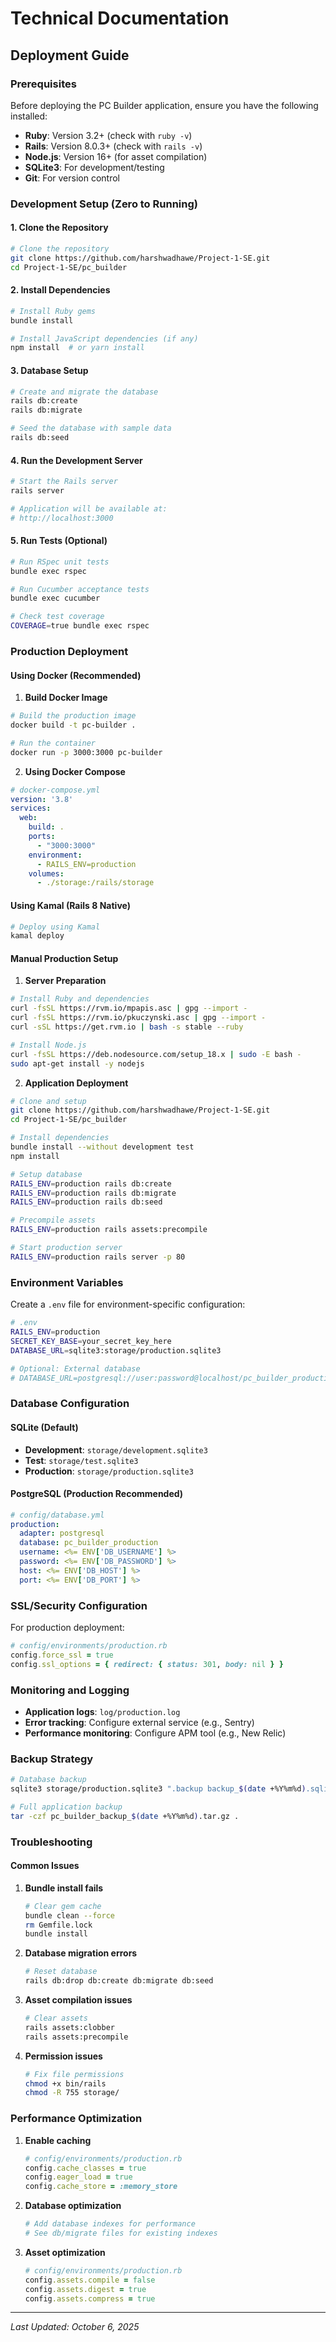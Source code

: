 # Technical Documentation

## Deployment Guide

### Prerequisites

Before deploying the PC Builder application, ensure you have the following installed:

- **Ruby**: Version 3.2+ (check with `ruby -v`)
- **Rails**: Version 8.0.3+ (check with `rails -v`)
- **Node.js**: Version 16+ (for asset compilation)
- **SQLite3**: For development/testing
- **Git**: For version control

### Development Setup (Zero to Running)

#### 1. Clone the Repository
```bash
# Clone the repository
git clone https://github.com/harshwadhawe/Project-1-SE.git
cd Project-1-SE/pc_builder
```

#### 2. Install Dependencies
```bash
# Install Ruby gems
bundle install

# Install JavaScript dependencies (if any)
npm install  # or yarn install
```

#### 3. Database Setup
```bash
# Create and migrate the database
rails db:create
rails db:migrate

# Seed the database with sample data
rails db:seed
```

#### 4. Run the Development Server
```bash
# Start the Rails server
rails server

# Application will be available at:
# http://localhost:3000
```

#### 5. Run Tests (Optional)
```bash
# Run RSpec unit tests
bundle exec rspec

# Run Cucumber acceptance tests
bundle exec cucumber

# Check test coverage
COVERAGE=true bundle exec rspec
```

### Production Deployment

#### Using Docker (Recommended)

1. **Build Docker Image**
```bash
# Build the production image
docker build -t pc-builder .

# Run the container
docker run -p 3000:3000 pc-builder
```

2. **Using Docker Compose**
```yaml
# docker-compose.yml
version: '3.8'
services:
  web:
    build: .
    ports:
      - "3000:3000"
    environment:
      - RAILS_ENV=production
    volumes:
      - ./storage:/rails/storage
```

#### Using Kamal (Rails 8 Native)

```bash
# Deploy using Kamal
kamal deploy
```

#### Manual Production Setup

1. **Server Preparation**
```bash
# Install Ruby and dependencies
curl -fsSL https://rvm.io/mpapis.asc | gpg --import -
curl -fsSL https://rvm.io/pkuczynski.asc | gpg --import -
curl -sSL https://get.rvm.io | bash -s stable --ruby

# Install Node.js
curl -fsSL https://deb.nodesource.com/setup_18.x | sudo -E bash -
sudo apt-get install -y nodejs
```

2. **Application Deployment**
```bash
# Clone and setup
git clone https://github.com/harshwadhawe/Project-1-SE.git
cd Project-1-SE/pc_builder

# Install dependencies
bundle install --without development test
npm install

# Setup database
RAILS_ENV=production rails db:create
RAILS_ENV=production rails db:migrate
RAILS_ENV=production rails db:seed

# Precompile assets
RAILS_ENV=production rails assets:precompile

# Start production server
RAILS_ENV=production rails server -p 80
```

### Environment Variables

Create a `.env` file for environment-specific configuration:

```bash
# .env
RAILS_ENV=production
SECRET_KEY_BASE=your_secret_key_here
DATABASE_URL=sqlite3:storage/production.sqlite3

# Optional: External database
# DATABASE_URL=postgresql://user:password@localhost/pc_builder_production
```

### Database Configuration

#### SQLite (Default)
- **Development**: `storage/development.sqlite3`
- **Test**: `storage/test.sqlite3`
- **Production**: `storage/production.sqlite3`

#### PostgreSQL (Production Recommended)
```yaml
# config/database.yml
production:
  adapter: postgresql
  database: pc_builder_production
  username: <%= ENV['DB_USERNAME'] %>
  password: <%= ENV['DB_PASSWORD'] %>
  host: <%= ENV['DB_HOST'] %>
  port: <%= ENV['DB_PORT'] %>
```

### SSL/Security Configuration

For production deployment:

```ruby
# config/environments/production.rb
config.force_ssl = true
config.ssl_options = { redirect: { status: 301, body: nil } }
```

### Monitoring and Logging

- **Application logs**: `log/production.log`
- **Error tracking**: Configure external service (e.g., Sentry)
- **Performance monitoring**: Configure APM tool (e.g., New Relic)

### Backup Strategy

```bash
# Database backup
sqlite3 storage/production.sqlite3 ".backup backup_$(date +%Y%m%d).sqlite3"

# Full application backup
tar -czf pc_builder_backup_$(date +%Y%m%d).tar.gz .
```

### Troubleshooting

#### Common Issues

1. **Bundle install fails**
   ```bash
   # Clear gem cache
   bundle clean --force
   rm Gemfile.lock
   bundle install
   ```

2. **Database migration errors**
   ```bash
   # Reset database
   rails db:drop db:create db:migrate db:seed
   ```

3. **Asset compilation issues**
   ```bash
   # Clear assets
   rails assets:clobber
   rails assets:precompile
   ```

4. **Permission issues**
   ```bash
   # Fix file permissions
   chmod +x bin/rails
   chmod -R 755 storage/
   ```

### Performance Optimization

1. **Enable caching**
   ```ruby
   # config/environments/production.rb
   config.cache_classes = true
   config.eager_load = true
   config.cache_store = :memory_store
   ```

2. **Database optimization**
   ```ruby
   # Add database indexes for performance
   # See db/migrate files for existing indexes
   ```

3. **Asset optimization**
   ```ruby
   # config/environments/production.rb
   config.assets.compile = false
   config.assets.digest = true
   config.assets.compress = true
   ```

---

*Last Updated: October 6, 2025*